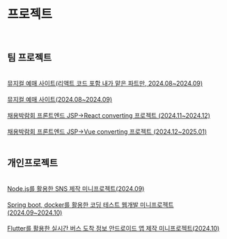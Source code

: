 <h1>프로젝트</h1>

<br>
<h2>팀 프로젝트</h2> <br>
<a href="https://github.com/adventureJava/musical_proj">뮤지컬 예매 사이트(리액트 코드 포함 내가 맡은 파트만, 2024.08~2024.09)</a><br><br>
<a href="https://github.com/rlaalstlr09/Musical">뮤지컬 예매 사이트(2024.08~2024.09)</a><br><br>
<a href="https://github.com/octfairReact/octfair2">채용박람회 프론트엔드 JSP->React converting 프로젝트 (2024.11~2024.12)</a><br><br>
<a href="https://github.com/VuehappyJob20241219/octfair3">채용박람회 프론트엔드 JSP->Vue converting 프로젝트 (2024.12~2025.01)</a>
<br>
<br>
<h2>개인프로젝트</h2><br>
<a href="https://github.com/adventureJava/nodebuddy">Node.js를 활용한 SNS 제작 미니프로젝트(2024.09)</a><br><br>
<a href="https://github.com/adventureJava/ct_mini_pj">Spring boot, docker를 활용한 코딩 테스트 웹개발 미니프로젝트(2024.09~2024.10)</a><br><br>
<a href="https://github.com/adventureJava/flutter_busub">Flutter를 활용한 실시간 버스 도착 정보 안드로이드 앱 제작 미니프로젝트(2024.10)</a>
<br>
